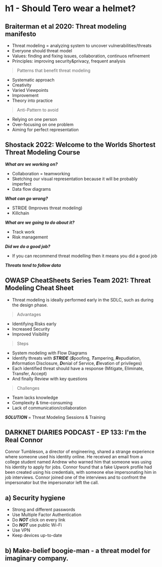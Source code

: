 # h1 - Should Tero wear a helmet?

## Braiterman et al 2020: Threat modeling manifesto

- Threat modeling = analyzing system to uncover vulnerabilities/threats
- Everyone should threat model
- Values: finding and fixing issues, collaboration, continuos refinement
- Principles: improving security&privacy, frequent analysis
  
>	Patterns that benefit threat modeling

  - Systematic approach
  - Creativity
  - Varied Viewpoints
  - Improvement
  - Theory into practice

>	Anti-Pattern to avoid

  - Relying on one person
  - Over-focusing on one problem
  - Aiming for perfect representation

## Shostack 2022: Welcome to the Worlds Shortest Threat Modeling Course
***What are we working on?***

- Collaboration = teamworking
- Sketching our visual representation because it will be probably imperfect
- Data flow diagrams

***What can go wrong?***

-	STRIDE (Improves threat modeling)
-	Killchain

***What are we going to do about it?***

- Track work
- Risk management

***Did we do a good job?***

- If you can recommend threat modelling then it means you did a good job

***Threats tend to follow data***

## OWASP CheatSheets Series Team 2021: Threat Modeling Cheat Sheet

- Threat modeling is ideally performed early in the SDLC, such as during the design phase.

> Advantages
  - Identifying Risks early
  - Increased Security
  - Improved Visibility

> Steps
  - System modeling with Flow Diagrams
  - Identify threats with ***STRIDE*** (***S***poofing, ***T***ampering, ***R***epudiation, ***I***nformation Disclosure, ***D***enial of Service, ***E***levation of privileges)
  - Each identified threat should have a response (Mitigate, Eliminate, Transfer, Accept)
  - And finally Review with key questions

> Challenges
  - Team lacks knowledge
  - Complexity & time-consuming
  - Lack of communication/collaboration

***SOLUTION*** = Threat Modeling Sessions & Training

## DARKNET DIARIES PODCAST - EP 133: I'm the Real Connor
Connor Tumbleson, a director of engineering, shared a strange experience where someone used his identity online. He received an email from a college student named Andrew who warned him that someone was using his identity to apply for jobs. Connor found that a fake Upwork profile had been created using his credentials, with someone else impersonating him in job interviews. Connor joined one of the interviews and to confront the impersonator but the impersonator left the call.

## a) Security hygiene
- Strong and different passwords
- Use Multiple Factor Authentication
- Do ***NOT*** click on every link
- Do ***NOT*** use public Wi-Fi
- Use VPN
- Keep devices up-to-date

## b) Make-belief boogie-man - a threat model for imaginary company.
